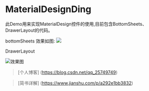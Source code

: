# MaterialDesignDing
此Demo用来实现MaterialDesign控件的使用,目前包含BottomSheets、DrawerLayout的代码。

bottomSheets
效果如图:
![](https://github.com/Cdlpj/MaterialDesignDing/raw/master/fd39.jpg)  

DrawerLayout

![效果图](http://upload-images.jianshu.io/upload_images/3485428-f448bae6615efa4c.gif?imageMogr2/auto-orient/strip)

> [个人博客] (https://blog.csdn.net/qq_25749749)

> [简书详解] (https://www.jianshu.com/p/a292e1bb3832)

